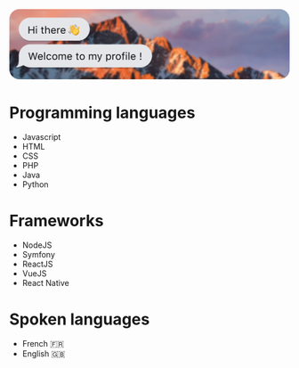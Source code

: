 <img src="https://raw.githubusercontent.com/Sheytoo/Sheytoo/main/banner.png" alt="Sheytoo Banner">

# Programming languages
- Javascript
- HTML
- CSS
- PHP
- Java
- Python

# Frameworks
- NodeJS
- Symfony
- ReactJS
- VueJS
- React Native

# Spoken languages
- French 🇫🇷
- English 🇬🇧
